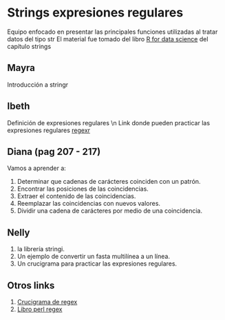 # Strings expresiones regulares  
Equipo enfocado en presentar las principales funciones utilizadas al tratar datos del tipo str 
El material fue tomado del libro [R for data science](https://r4ds.had.co.nz/) del capítulo strings  

## Mayra  
Introducción a stringr  

## Ibeth   
Definición de expresiones regulares \n
Link donde pueden practicar las expresiones regulares [regexr](https://regexr.com/)

## Diana (pag 207 - 217)
Vamos a aprender a:
1. Determinar que cadenas de carácteres coinciden con un patrón.
2. Encontrar las posiciones de las coincidencias.
3. Extraer el contenido de las coincidencias.
4. Reemplazar las coincidencias con nuevos valores.
5. Dividir una cadena de carácteres por medio de una coincidencia.

## Nelly  
1. la librería stringi.  
2. Un ejemplo de convertir un fasta multilínea a un línea.    
3. Un crucigrama para practicar las expresiones regulares.   
  
## Otros links
1. [Crucigrama de regex](https://regexcrossword.com/challenges/beginner/puzzles/1)
2. [Libro perl regex](https://catonmat.net/perl-one-liners-explained-part-six)
